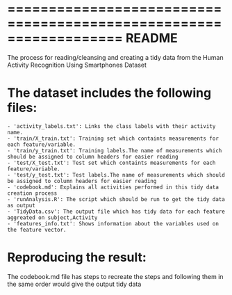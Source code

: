 ==================================================================
README
==================================================================
The process for reading/cleansing and creating a tidy data from the Human Activity Recognition Using Smartphones Dataset

The dataset includes the following files:
=========================================
	- 'activity_labels.txt': Links the class labels with their activity name.
	- 'train/X_train.txt': Training set which containts measurements for each feature/variable.
	- 'train/y_train.txt': Training labels.The name of measurements which should be assigned to column headers for easier reading
	- 'test/X_test.txt': Test set which containts measurements for each feature/variable.
	- 'test/y_test.txt': Test labels.The name of measurements which should be assigned to column headers for easier reading
	- 'codebook.md': Explains all activities performed in this tidy data creation process
	- 'runAnalysis.R': The script which should be run to get the tidy data as output
	- 'TidyData.csv': The output file which has tidy data for each feature aggreated on subject,Activity
	- 'features_info.txt': Shows information about the variables used on the feature vector.

Reproducing the result:
======================
The codebook.md file has steps to recreate the steps and following them in the same order would give the output tidy data

